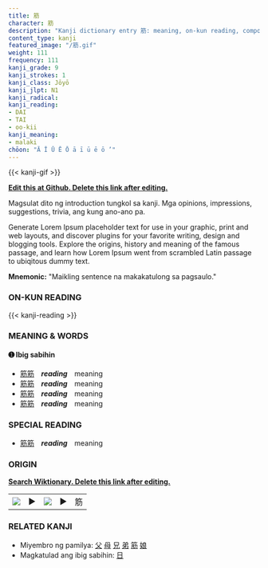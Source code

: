 ```yaml
---
title: 筋
character: 筋
description: "Kanji dictionary entry 筋: meaning, on-kun reading, compounds, origin, related kanji"
content_type: kanji
featured_image: "/筋.gif"
weight: 111
frequency: 111
kanji_grade: 9
kanji_strokes: 1
kanji_class: Jōyō
kanji_jlpt: N1
kanji_radical: 
kanji_reading: 
- DAI
- TAI
- oo-kii
kanji_meaning:
- malaki
chōon: "Ā Ī Ū Ē Ō ā ī ū ē ō ’"
---
```

[//]: # (Don't edit the line below. Kanji animated GIF code is automatically generated.)
{{< kanji-gif >}}

[//]: # (Edit below this line.)

**[Edit this at Github. Delete this link after editing.](https://github.com/tim0g/tim/tree/main/content/kanji/筋/index.md)**

Magsulat dito ng introduction tungkol sa kanji. Mga opinions, impressions, suggestions, trivia, ang kung ano-ano pa.

Generate Lorem Ipsum placeholder text for use in your graphic, print and web layouts, and discover plugins for your favorite writing, design and blogging tools. Explore the origins, history and meaning of the famous passage, and learn how Lorem Ipsum went from scrambled Latin passage to ubiqitous dummy text.
 
**Mnemonic:** "Maikling sentence na makakatulong sa pagsaulo."

### ON-KUN READING

[//]: # (Don't edit the line below. ON-KUN READING code is automatically generated.)
{{< kanji-reading >}}

### MEANING & WORDS

#### ➊ **Ibig sabihin**
  - [筋](../筋)[筋](../筋)　***reading***　meaning
  - [筋](../筋)[筋](../筋)　***reading***　meaning
  - [筋](../筋)[筋](../筋)　***reading***　meaning
  - [筋](../筋)[筋](../筋)　***reading***　meaning

### SPECIAL READING
  - [筋](../筋)[筋](../筋)　***reading***　meaning

### ORIGIN

**[Search Wiktionary. Delete this link after editing.](https://wiktionary.org/wiki/筋)**
<table class="kanji-table"><tr><td>
<img src="60px-筋-bronze.svg.png">
</td><td>▶</td><td>
<img src="60px-筋-oracle.svg.png">
</td><td>▶</td>
<td class="kanji-origin">筋</td>
</tr></table>

### RELATED KANJI
- Miyembro ng pamilya: [父](../父) [母](../母) [兄](../兄) [弟](../弟) [筋](../筋) [娘](../娘)
- Magkatulad ang ibig sabihin: [日](../日)
